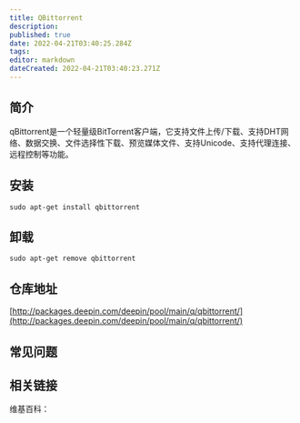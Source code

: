 ```yaml
---
title: QBittorrent
description: 
published: true
date: 2022-04-21T03:40:25.284Z
tags: 
editor: markdown
dateCreated: 2022-04-21T03:40:23.271Z
---
```


## 简介

qBittorrent是一个轻量级BitTorrent客户端，它支持文件上传/下载、支持DHT网络、数据交换、文件选择性下载、预览媒体文件、支持Unicode、支持代理连接、远程控制等功能。

## 安装

`sudo apt-get install qbittorrent`

## 卸载

`sudo apt-get remove qbittorrent`

## 仓库地址

[http://packages.deepin.com/deepin/pool/main/q/qbittorrent/](http://packages.deepin.com/deepin/pool/main/q/qbittorrent/)


## 常见问题


## 相关链接

维基百科：
